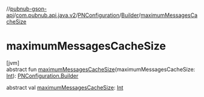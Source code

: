 //[pubnub-gson-api](../../../../index.md)/[com.pubnub.api.java.v2](../../index.md)/[PNConfiguration](../index.md)/[Builder](index.md)/[maximumMessagesCacheSize](maximum-messages-cache-size.md)

# maximumMessagesCacheSize

[jvm]\
abstract fun [maximumMessagesCacheSize](maximum-messages-cache-size.md)(maximumMessagesCacheSize: [Int](https://kotlinlang.org/api/latest/jvm/stdlib/kotlin-stdlib/kotlin/-int/index.html)): [PNConfiguration.Builder](index.md)

abstract val [maximumMessagesCacheSize](maximum-messages-cache-size.md): [Int](https://kotlinlang.org/api/latest/jvm/stdlib/kotlin-stdlib/kotlin/-int/index.html)
